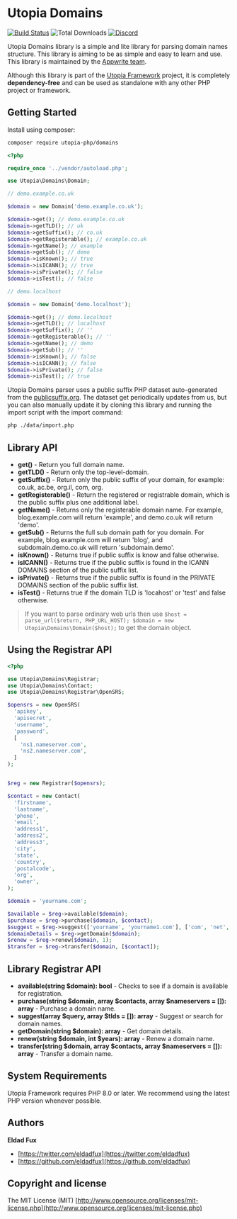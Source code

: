 # Utopia Domains

[![Build Status](https://travis-ci.org/utopia-php/domains.svg?branch=master)](https://travis-ci.com/utopia-php/domains)
![Total Downloads](https://img.shields.io/packagist/dt/utopia-php/domains.svg)
[![Discord](https://img.shields.io/discord/564160730845151244)](https://appwrite.io/discord)

Utopia Domains library is a simple and lite library for parsing domain names structure. This library is aiming to be as simple and easy to learn and use.  This library is maintained by the [Appwrite team](https://appwrite.io).

Although this library is part of the [Utopia Framework](https://github.com/utopia-php/framework) project, it is completely **dependency-free** and can be used as standalone with any other PHP project or framework.

## Getting Started

Install using composer:
```bash
composer require utopia-php/domains
```

```php
<?php

require_once '../vendor/autoload.php';

use Utopia\Domains\Domain;

// demo.example.co.uk

$domain = new Domain('demo.example.co.uk');

$domain->get(); // demo.example.co.uk
$domain->getTLD(); // uk
$domain->getSuffix(); // co.uk
$domain->getRegisterable(); // example.co.uk
$domain->getName(); // example
$domain->getSub(); // demo
$domain->isKnown(); // true
$domain->isICANN(); // true
$domain->isPrivate(); // false
$domain->isTest(); // false

// demo.localhost

$domain = new Domain('demo.localhost');

$domain->get(); // demo.localhost
$domain->getTLD(); // localhost
$domain->getSuffix(); // ''
$domain->getRegisterable(); // ''
$domain->getName(); // demo
$domain->getSub(); // ''
$domain->isKnown(); // false
$domain->isICANN(); // false
$domain->isPrivate(); // false
$domain->isTest(); // true

```

Utopia Domains parser uses a public suffix PHP dataset auto-generated from the [publicsuffix.org](https://publicsuffix.org/). The dataset get periodically updates from us, but you can also manually update it by cloning this library and running the import script with the import command:

```bash
php ./data/import.php
```

## Library API

* **get()** - Return you full domain name.
* **getTLD()** - Return only the top-level-domain.
* **getSuffix()** - Return only the public suffix of your domain, for example: co.uk, ac.be, org.il, com, org.
* **getRegisterable()** - Return the registered or registrable domain, which is the public suffix plus one additional label.
* **getName()** - Returns only the registerable domain name. For example, blog.example.com will return 'example', and demo.co.uk will return 'demo'.
* **getSub()** - Returns the full sub domain path for you domain. For example, blog.example.com will return 'blog', and subdomain.demo.co.uk will return 'subdomain.demo'.
* **isKnown()** - Returns true if public suffix is know and false otherwise.
* **isICANN()** - Returns true if the public suffix is found in the ICANN DOMAINS section of the public suffix list.
* **isPrivate()** - Returns true if the public suffix is found in the PRIVATE DOMAINS section of the public suffix list.
* **isTest()** - Returns true if the domain TLD is 'locahost' or 'test' and false otherwise.

> If you want to parse ordinary web urls then use `$host = parse_url($return, PHP_URL_HOST); $domain = new Utopia\Domains\Domain($host);` to get the domain object. 


## Using the Registrar API
```php
<?php

use Utopia\Domains\Registrar;
use Utopia\Domains\Contact;
use Utopia\Domains\Registrar\OpenSRS;

$opensrs = new OpenSRS(
  'apikey', 
  'apisecret', 
  'username', 
  'password', 
  [
    'ns1.nameserver.com',
    'ns2.nameserver.com',
  ]
);


$reg = new Registrar($opensrs);

$contact = new Contact(
  'firstname',
  'lastname',
  'phone',
  'email',
  'address1',
  'address2',
  'address3',
  'city',
  'state',
  'country',
  'postalcode',
  'org',
  'owner',
);

$domain = 'yourname.com';

$available = $reg->available($domain);
$purchase = $reg->purchase($domain, $contact); 
$suggest = $reg->suggest(['yourname', 'yourname1.com'], ['com', 'net', 'org']);
$domainDetails = $reg->getDomain($domain);
$renew = $reg->renew($domain, 1);
$transfer = $reg->transfer($domain, [$contact]);

```

## Library Registrar API
* **available(string $domain): bool** - Checks to see if a domain is available for registration.
* **purchase(string $domain, array $contacts, array $nameservers = []): array** - Purchase a domain name.
* **suggest(array $query, array $tlds = []): array** - Suggest or search for domain names.
* **getDomain(string $domain): array** - Get domain details.
* **renew(string $domain, int $years): array** - Renew a domain name.
* **transfer(string $domain, array $contacts, array $nameservers = []): array** - Transfer a domain name.


## System Requirements

Utopia Framework requires PHP 8.0 or later. We recommend using the latest PHP version whenever possible.

## Authors

**Eldad Fux**

+ [https://twitter.com/eldadfux](https://twitter.com/eldadfux)
+ [https://github.com/eldadfux](https://github.com/eldadfux)

## Copyright and license

The MIT License (MIT) [http://www.opensource.org/licenses/mit-license.php](http://www.opensource.org/licenses/mit-license.php)
